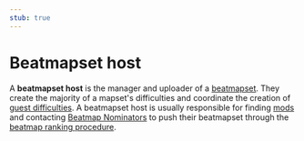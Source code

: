 ```yaml
---
stub: true
---
```


# Beatmapset host

A **beatmapset host** is the manager and uploader of a [beatmapset](/wiki/Beatmap/Beatmapsets). They create the majority of a mapset's difficulties and coordinate the creation of [guest difficulties](/wiki/Beatmap/Beatmapsets/Guest_difficulty). A beatmapset host is usually responsible for finding [mods](/wiki/Modding) and contacting [Beatmap Nominators](/wiki/People/The_Team/Beatmap_Nominators) to push their beatmapset through the [beatmap ranking procedure](/wiki/Beatmap_ranking_procedure).
